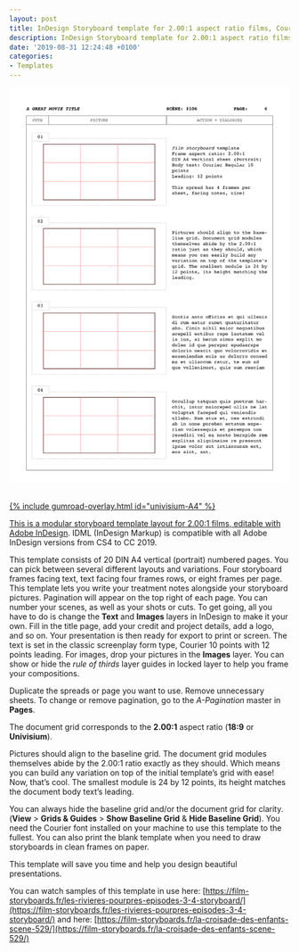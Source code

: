 ```yaml
---
layout: post
title: InDesign Storyboard template for 2.00:1 aspect ratio films, Courier 10pt on DIN A4 vertical
description: InDesign Storyboard template for 2.00:1 aspect ratio films, Courier 10pt on DIN A4 vertical with pagination numbers
date: '2019-08-31 12:24:48 +0100'
categories:
- Templates
---
```

<a href="https://gum.co/univisium-A4"><img src="/images/Film-Storyboards.com_Storyboard-template_2.00x1_Courier_10_A4-vertical_sample.png"/><br/><br/>

{% include gumroad-overlay.html id="univisium-A4" %}

This is a modular storyboard template layout for 2.00:1 films, editable with [Adobe InDesign](https://adobe.com/products/indesign/). IDML (InDesign Markup) is compatible with all Adobe InDesign versions from CS4 to CC 2019.

This template consists of 20 DIN A4 vertical (portrait) numbered pages. You can pick between several different layouts and variations. Four storyboard frames facing text, text facing four frames rows, or eight frames per page. This template lets you write your treatment notes alongside your storyboard pictures. Pagination will appear on the top right of each page. You can number your scenes, as well as your shots or cuts. To get going, all you have to do is change the **Text** and **Images** layers in InDesign to make it your own. Fill in the title page, add your credit and project details, add a logo, and so on. Your presentation is then ready for export to print or screen. The text is set in the classic screenplay form type, Courier 10 points with 12 points leading. For images, drop your pictures in the **Images** layer. You can show or hide the *rule of thirds* layer guides in locked layer to help you frame your compositions.

Duplicate the spreads or page you want to use. Remove unnecessary sheets. To change or remove pagination, go to the *A-Pagination* master in **Pages**.

The document grid corresponds to the **2.00:1** aspect ratio (**18:9** or **Univisium**).

Pictures should align to the baseline grid. The document grid modules themselves abide by the 2.00:1 ratio exactly as they should. Which means you can build any variation on top of the initial template’s grid with ease! Now, that’s cool. The smallest module is 24 by 12 points, its height matches the document body text’s leading.

You can always hide the baseline grid and/or the document grid for clarity. (**View** > **Grids & Guides** > **Show Baseline Grid** & **Hide Baseline Grid**). You need the Courier font installed on your machine to use this template to the fullest. You can also print the blank template when you need to draw storyboards in clean frames on paper.

This template will save you time and help you design beautiful presentations.



You can watch samples of this template in use here: [https://film-storyboards.fr/les-rivieres-pourpres-episodes-3-4-storyboard/](https://film-storyboards.fr/les-rivieres-pourpres-episodes-3-4-storyboard/) and here: [https://film-storyboards.fr/la-croisade-des-enfants-scene-529/](https://film-storyboards.fr/la-croisade-des-enfants-scene-529/)
